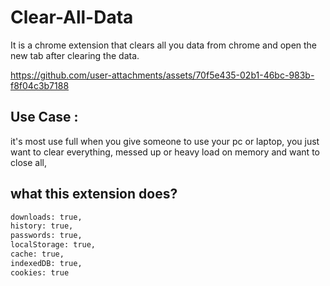 # Clear-All-Data
It is a chrome extension that clears all you data from chrome and open the new tab after clearing the data.



https://github.com/user-attachments/assets/70f5e435-02b1-46bc-983b-f8f04c3b7188

## Use Case :

it's most use full when you give someone to use your pc or laptop,
you just want to clear everything,
messed up or heavy load on memory and want to close all,

## what this extension does?

``` bash
downloads: true,
history: true,
passwords: true,
localStorage: true,
cache: true,
indexedDB: true,
cookies: true
```
